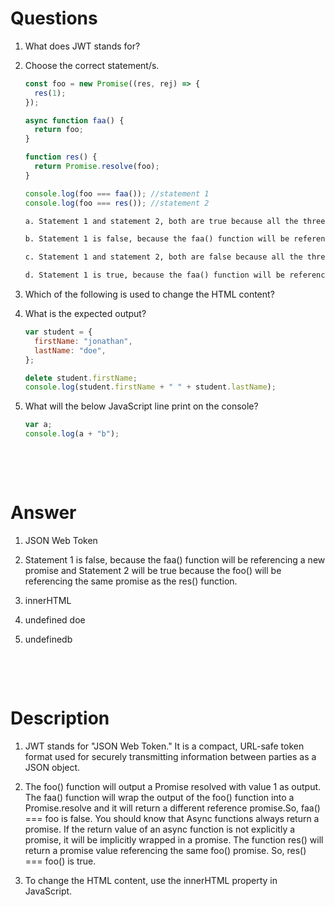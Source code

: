 # Questions

1. What does JWT stands for?

2. Choose the correct statement/s.

   ```js
   const foo = new Promise((res, rej) => {
     res(1);
   });

   async function faa() {
     return foo;
   }

   function res() {
     return Promise.resolve(foo);
   }

   console.log(foo === faa()); //statement 1
   console.log(foo === res()); //statement 2
   ```

   ```md
   a. Statement 1 and statement 2, both are true because all the three functions foo(), faa() and res(), will be referencing the same function.

   b. Statement 1 is false, because the faa() function will be referencing a new promise and Statement 2 will be true because the foo() will be referencing the same promise as the res() function.

   c. Statement 1 and statement 2, both are false because all the three functions foo(), faa() and res(), will be referencing different functions.

   d. Statement 1 is true, because the faa() function will be referencing the same promise and Statement 2 will be false because the foo() will be referencing a new promise as the res() function.
   ```

3. Which of the following is used to change the HTML content?

4. What is the expected output?

   ```js
   var student = {
     firstName: "jonathan",
     lastName: "doe",
   };

   delete student.firstName;
   console.log(student.firstName + " " + student.lastName);
   ```

5. What will the below JavaScript line print on the console?

   ```js
   var a;
   console.log(a + "b");
   ```

&nbsp;

&nbsp;

# Answer

1. JSON Web Token

2. Statement 1 is false, because the faa() function will be referencing a new promise and Statement 2 will be true because the foo() will be referencing the same promise as the res() function.

3. innerHTML

4. undefined doe

5. undefinedb

&nbsp;

&nbsp;

# Description

1. JWT stands for "JSON Web Token." It is a compact, URL-safe token format used for securely transmitting information between parties as a JSON object.

2. The foo() function will output a Promise resolved with value 1 as output. The faa() function will wrap the output of the foo() function into a Promise.resolve and it will return a different reference promise.So, faa() === foo is false. You should know that Async functions always return a promise. If the return value of an async function is not explicitly a promise, it will be implicitly wrapped in a promise. The function res() will return a promise value referencing the same foo() promise. So, res() === foo() is true.

3. To change the HTML content, use the innerHTML property in JavaScript.

&nbsp;
